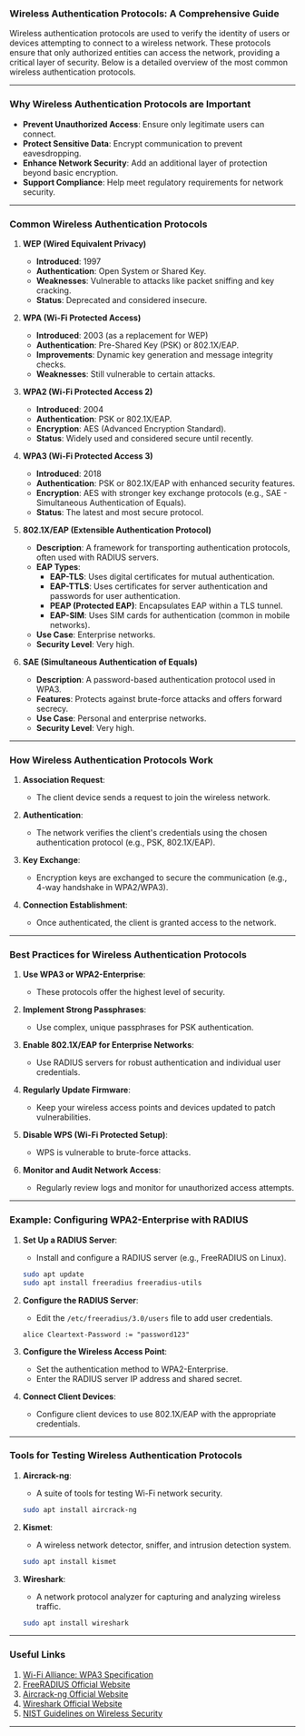 ### Wireless Authentication Protocols: A Comprehensive Guide

Wireless authentication protocols are used to verify the identity of users or devices attempting to connect to a wireless network. These protocols ensure that only authorized entities can access the network, providing a critical layer of security. Below is a detailed overview of the most common wireless authentication protocols.

---

### Why Wireless Authentication Protocols are Important

- **Prevent Unauthorized Access**: Ensure only legitimate users can connect.
- **Protect Sensitive Data**: Encrypt communication to prevent eavesdropping.
- **Enhance Network Security**: Add an additional layer of protection beyond basic encryption.
- **Support Compliance**: Help meet regulatory requirements for network security.

---

### Common Wireless Authentication Protocols

1. **WEP (Wired Equivalent Privacy)**
   - **Introduced**: 1997
   - **Authentication**: Open System or Shared Key.
   - **Weaknesses**: Vulnerable to attacks like packet sniffing and key cracking.
   - **Status**: Deprecated and considered insecure.

2. **WPA (Wi-Fi Protected Access)**
   - **Introduced**: 2003 (as a replacement for WEP)
   - **Authentication**: Pre-Shared Key (PSK) or 802.1X/EAP.
   - **Improvements**: Dynamic key generation and message integrity checks.
   - **Weaknesses**: Still vulnerable to certain attacks.

3. **WPA2 (Wi-Fi Protected Access 2)**
   - **Introduced**: 2004
   - **Authentication**: PSK or 802.1X/EAP.
   - **Encryption**: AES (Advanced Encryption Standard).
   - **Status**: Widely used and considered secure until recently.

4. **WPA3 (Wi-Fi Protected Access 3)**
   - **Introduced**: 2018
   - **Authentication**: PSK or 802.1X/EAP with enhanced security features.
   - **Encryption**: AES with stronger key exchange protocols (e.g., SAE - Simultaneous Authentication of Equals).
   - **Status**: The latest and most secure protocol.

5. **802.1X/EAP (Extensible Authentication Protocol)**
   - **Description**: A framework for transporting authentication protocols, often used with RADIUS servers.
   - **EAP Types**:
     - **EAP-TLS**: Uses digital certificates for mutual authentication.
     - **EAP-TTLS**: Uses certificates for server authentication and passwords for user authentication.
     - **PEAP (Protected EAP)**: Encapsulates EAP within a TLS tunnel.
     - **EAP-SIM**: Uses SIM cards for authentication (common in mobile networks).
   - **Use Case**: Enterprise networks.
   - **Security Level**: Very high.

6. **SAE (Simultaneous Authentication of Equals)**
   - **Description**: A password-based authentication protocol used in WPA3.
   - **Features**: Protects against brute-force attacks and offers forward secrecy.
   - **Use Case**: Personal and enterprise networks.
   - **Security Level**: Very high.

---

### How Wireless Authentication Protocols Work

1. **Association Request**:
   - The client device sends a request to join the wireless network.

2. **Authentication**:
   - The network verifies the client's credentials using the chosen authentication protocol (e.g., PSK, 802.1X/EAP).

3. **Key Exchange**:
   - Encryption keys are exchanged to secure the communication (e.g., 4-way handshake in WPA2/WPA3).

4. **Connection Establishment**:
   - Once authenticated, the client is granted access to the network.

---

### Best Practices for Wireless Authentication Protocols

1. **Use WPA3 or WPA2-Enterprise**:
   - These protocols offer the highest level of security.

2. **Implement Strong Passphrases**:
   - Use complex, unique passphrases for PSK authentication.

3. **Enable 802.1X/EAP for Enterprise Networks**:
   - Use RADIUS servers for robust authentication and individual user credentials.

4. **Regularly Update Firmware**:
   - Keep your wireless access points and devices updated to patch vulnerabilities.

5. **Disable WPS (Wi-Fi Protected Setup)**:
   - WPS is vulnerable to brute-force attacks.

6. **Monitor and Audit Network Access**:
   - Regularly review logs and monitor for unauthorized access attempts.

---

### Example: Configuring WPA2-Enterprise with RADIUS

1. **Set Up a RADIUS Server**:
   - Install and configure a RADIUS server (e.g., FreeRADIUS on Linux).

   ```bash
   sudo apt update
   sudo apt install freeradius freeradius-utils
   ```

2. **Configure the RADIUS Server**:
   - Edit the `/etc/freeradius/3.0/users` file to add user credentials.

   ```plaintext
   alice Cleartext-Password := "password123"
   ```

3. **Configure the Wireless Access Point**:
   - Set the authentication method to WPA2-Enterprise.
   - Enter the RADIUS server IP address and shared secret.

4. **Connect Client Devices**:
   - Configure client devices to use 802.1X/EAP with the appropriate credentials.

---

### Tools for Testing Wireless Authentication Protocols

1. **Aircrack-ng**:
   - A suite of tools for testing Wi-Fi network security.

   ```bash
   sudo apt install aircrack-ng
   ```

2. **Kismet**:
   - A wireless network detector, sniffer, and intrusion detection system.

   ```bash
   sudo apt install kismet
   ```

3. **Wireshark**:
   - A network protocol analyzer for capturing and analyzing wireless traffic.

   ```bash
   sudo apt install wireshark
   ```

---

### Useful Links

1. [Wi-Fi Alliance: WPA3 Specification](https://www.wi-fi.org/discover-wi-fi/security)
2. [FreeRADIUS Official Website](https://freeradius.org/)
3. [Aircrack-ng Official Website](https://www.aircrack-ng.org/)
4. [Wireshark Official Website](https://www.wireshark.org/)
5. [NIST Guidelines on Wireless Security](https://csrc.nist.gov/publications/detail/sp/800-97/final)

---

